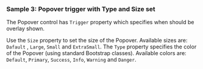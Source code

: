 ### Sample 3: Popover trigger with Type and Size set

The Popover control has `Trigger` property which specifies when should be overlay shown.

Use the `Size` property to set the size of the Popover. Available sizes are: `Dafault` , `Large`, `Small` and `ExtraSmall`.
The `Type` property specifies the color of the Popover (using standard Bootstrap classes). Available colors are: `Default`, `Primary`, `Success`, `Info`, `Warning` and `Danger`.